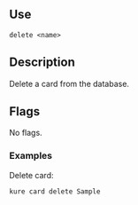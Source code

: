 ## Use 

`delete <name>`

## Description

Delete a card from the database.

## Flags

No flags.

### Examples

Delete card:
```
kure card delete Sample
```